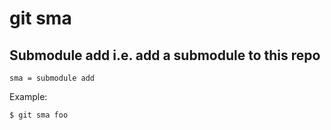 # git sma

## Submodule add i.e. add a submodule to this repo

```gitconfig
sma = submodule add
```

Example:

```sh
$ git sma foo
```
